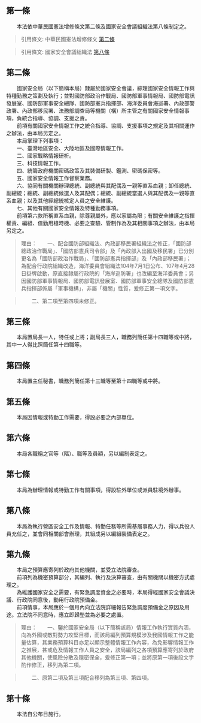 第一條 
-------
　　本法依中華民國憲法增修條文第二條及國家安全會議組織法第八條制定之。  
> 引用條文: 中華民國憲法增修條文 [第二條](../../國家發展/憲政議題/中華民國憲法增修條文.md#第二條-總統、副總統)

> 引用條文: 國家安全會議組織法 [第八條](../../人事其他/組織編制/國家安全會議組織法.md#第八條-)



第二條 
-------
　　國家安全局（以下簡稱本局）隸屬於國家安全會議，綜理國家安全情報工作與特種勤務之策劃及執行；並對國防部政治作戰局、國防部軍事情報局、國防部電訊發展室、國防部軍事安全總隊、國防部憲兵指揮部、海洋委員會海巡署、內政部警政署、內政部移民署、法務部調查局等機關（構）所主管之有關國家安全情報事項，負統合指導、協調、支援之責。  
　　前項有關國家安全情報工作之統合指導、協調、支援事項之規定及其相關運作之辦法，由本局另定之。  
　　本局掌理下列事項：  
　　一、臺灣地區安全、大陸地區及國際情報工作。  
　　二、國家戰略情報研析。  
　　三、科技情報工作。  
　　四、統籌政府機關密碼政策及其裝備研製、鑑測、密碼保密等。  
　　五、國家安全情報工作督察業務。  
　　六、協同有關機關辦理總統、副總統與其配偶及一親等直系血親；卸任總統、副總統；總統、副總統候選人及其配偶；總統、副總統當選人與其配偶及一親等直系血親；以及其他經總統核定人員之安全維護。  
　　七、其他有關國家安全情報及特種勤務事項。  
　　前項第六款所稱直系血親，除尊親屬外，應以家屬為限；有關安全維護之指揮權責、編組、值勤用槍時機、必要之查驗、管制作為及其相關事項之辦法，由本局另定之。  
> 理由：　　一、配合國防部組織法、內政部移民署組織法之修正，「國防部總政治作戰局」、「國防部憲兵司令部」及「內政部入出國及移民署」已分別更名為「國防部政治作戰局」、「國防部憲兵指揮部」及「內政部移民署」；為配合行政院組織改造，海洋委員會組織法104年7月1日公布、107年4月28日掛牌啟動，原直接隸屬行政院的「海岸巡防署」也改編至海洋委員會；另因國防部軍事情報局、國防部電訊發展室、國防部軍事安全總隊及國防部憲兵指揮部係屬「軍事機構」，非屬「機關」性質，爰修正第一項文字。

> 　　二、第二項至第四項未修正。



第三條 
-------
　　本局置局長一人，特任或上將；副局長三人，職務列簡任第十四職等或中將，其中一人得比照簡任第十四職等。  


第四條 
-------
　　本局置主任秘書，職務列簡任第十三職等至第十四職等或中將。  


第五條 
-------
　　本局因情報或特勤工作需要，得設必要之內部單位。  


第六條 
-------
　　本局各職稱之官等（階）、職等及員額，另以編制表定之。  


第七條 
-------
　　本局為辦理情報或特勤工作有關事項，得設駐外單位或派員駐境外辦事。  


第八條 
-------
　　本局為執行營區安全工作及情報、特勤任務等所需基層事務人力，得以兵役人員充任之，並會同相關部會辦理，其組成另以編組裝備表定之。  


第九條 
-------
　　本局之預算應寄列於政府其他機關，並受立法院審查。  
　　前項列為機密預算部分，其編列、執行及決算審查，由有關機關以機密方式處理之。  
　　為維護國家安全之需要，有緊急調度資金之必要時，本局得經國家安全會議決議、行政院同意後，動用行政院預備金。  
　　前項情事，本局應於一個月內向立法院詳細報告緊急調度預備金之原因及用途。立法院不同意時，應立即歸墊並為必要之處置。  
> 理由：　　一、鑒於國家安全局（以下簡稱該局）情報工作執行實質內涵，向為外國或敵對勢力攻堅目標，而該局編列預算規模涉及我國情報工作之能量估算，其業務預算科目亦足以顯示整體情報工作內容，為免影響情報工作之推展，甚或危及情報工作人員之安全，該局編列之各項預算應寄列於政府其他機關，使風險分散及隱密保全，爰修正第一項；並將原第一項後段文字酌作修正，移列為第二項。

> 　　二、原第二項及第三項配合移列為第三項、第四項。



第十條 
-------
　　本法自公布日施行。